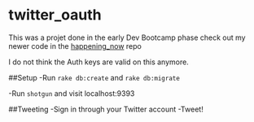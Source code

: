 twitter_oauth
=============

This was a projet done in the early Dev Bootcamp phase check out my newer code in the [happening_now](https://github.com/dbcfoxes2014/happening_now) repo

I do not think the Auth keys are valid on this anymore.

##Setup
-Run ```rake db:create``` and ```rake db:migrate```

-Run ```shotgun``` and visit localhost:9393

##Tweeting
-Sign in through your Twitter account
-Tweet!
